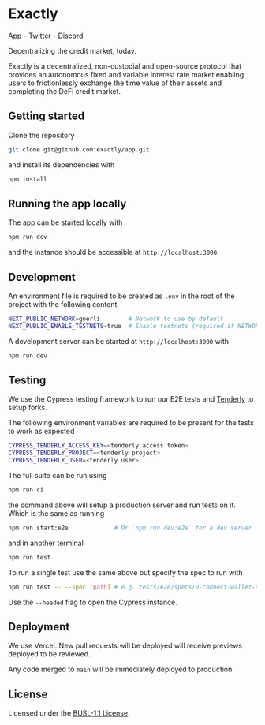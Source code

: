 # Exactly

[App](https://app.exact.ly) - [Twitter](https://twitter.com/ExactlyProtocol) - [Discord](https://exact.ly/discord)

Decentralizing the credit market, today.

Exactly is a decentralized, non-custodial and open-source protocol that provides
an autonomous fixed and variable interest rate market enabling users to
frictionlessly exchange the time value of their assets and completing the DeFi
credit market.

## Getting started

Clone the repository

```bash
git clone git@github.com:exactly/app.git
```

and install its dependencies with

```bash
npm install
```

## Running the app locally

The app can be started locally with

```bash
npm run dev
```

and the instance should be accessible at `http://localhost:3000`.

## Development

An environment file is required to be created as `.env` in the root of the
project with the following content

```bash
NEXT_PUBLIC_NETWORK=goerli        # Network to use by default
NEXT_PUBLIC_ENABLE_TESTNETS=true  # Enable testnets (required if NETWORK is a testnet)
```

A development server can be started at `http://localhost:3000` with

```bash
npm run dev
```

## Testing

We use the Cypress testing framework
to run our E2E tests and [Tenderly](https://tenderly.co/) to setup forks.

The following environment variables are required to be present for the tests to
work as expected

```bash
CYPRESS_TENDERLY_ACCESS_KEY=<tenderly access token>
CYPRESS_TENDERLY_PROJECT=<tenderly project>
CYPRESS_TENDERLY_USER=<tenderly user>
```

The full suite can be run using

```bash
npm run ci
```

the command above will setup a production server and run tests on it.
Which is the same as running

```bash
npm run start:e2e             # Or `npm run dev:e2e` for a dev server
```

and in another terminal

```bash
npm run test
```

To run a single test use the same above but specify the spec to run with

```bash
npm run test -- --spec [path] # e.g. tests/e2e/specs/0-connect-wallet-spec.ts
```

Use the `--headed` flag to open the Cypress instance.

## Deployment

We use Vercel. New pull requests will be deployed will receive previews deployed
to be reviewed.

Any code merged to `main` will be immediately deployed to production.

## License

Licensed under the [BUSL-1.1 License](./LICENSE).
